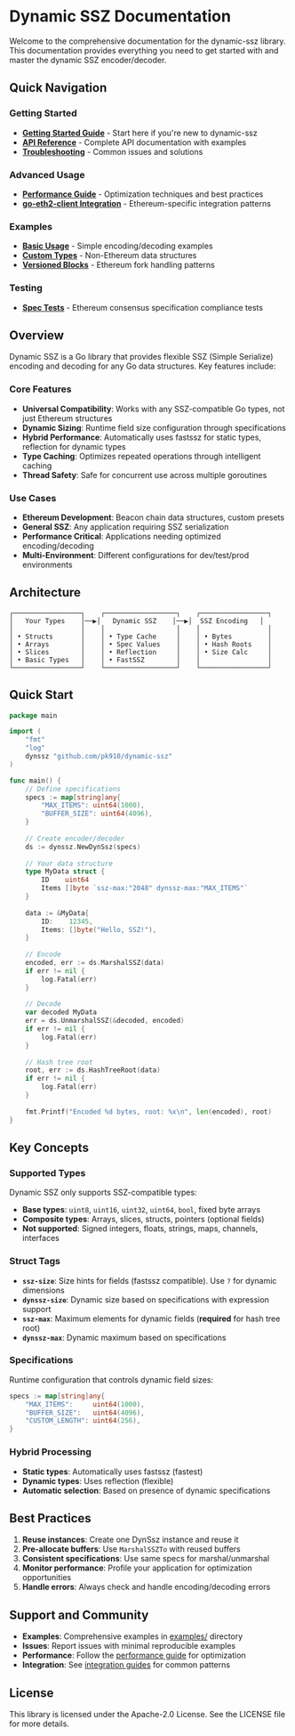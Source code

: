 # Dynamic SSZ Documentation

Welcome to the comprehensive documentation for the dynamic-ssz library. This documentation provides everything you need to get started with and master the dynamic SSZ encoder/decoder.

## Quick Navigation

### Getting Started
- **[Getting Started Guide](getting-started.md)** - Start here if you're new to dynamic-ssz
- **[API Reference](api-reference.md)** - Complete API documentation with examples
- **[Troubleshooting](troubleshooting.md)** - Common issues and solutions

### Advanced Usage
- **[Performance Guide](performance.md)** - Optimization techniques and best practices
- **[go-eth2-client Integration](go-eth2-client-integration.md)** - Ethereum-specific integration patterns

### Examples
- **[Basic Usage](../examples/basic/)** - Simple encoding/decoding examples
- **[Custom Types](../examples/custom-types/)** - Non-Ethereum data structures
- **[Versioned Blocks](../examples/versioned-blocks/)** - Ethereum fork handling patterns

### Testing
- **[Spec Tests](../spectests/)** - Ethereum consensus specification compliance tests

## Overview

Dynamic SSZ is a Go library that provides flexible SSZ (Simple Serialize) encoding and decoding for any Go data structures. Key features include:

### Core Features
- **Universal Compatibility**: Works with any SSZ-compatible Go types, not just Ethereum structures
- **Dynamic Sizing**: Runtime field size configuration through specifications
- **Hybrid Performance**: Automatically uses fastssz for static types, reflection for dynamic types
- **Type Caching**: Optimizes repeated operations through intelligent caching
- **Thread Safety**: Safe for concurrent use across multiple goroutines

### Use Cases
- **Ethereum Development**: Beacon chain data structures, custom presets
- **General SSZ**: Any application requiring SSZ serialization
- **Performance Critical**: Applications needing optimized encoding/decoding
- **Multi-Environment**: Different configurations for dev/test/prod environments

## Architecture

```
┌─────────────────┐    ┌──────────────────┐    ┌─────────────────┐
│   Your Types    │──▶│   Dynamic SSZ    │──▶│  SSZ Encoding   │
│                 │    │                  │    │                 │
│ • Structs       │    │ • Type Cache     │    │ • Bytes         │
│ • Arrays        │    │ • Spec Values    │    │ • Hash Roots    │
│ • Slices        │    │ • Reflection     │    │ • Size Calc     │
│ • Basic Types   │    │ • FastSSZ        │    │                 │
└─────────────────┘    └──────────────────┘    └─────────────────┘
```

## Quick Start

```go
package main

import (
    "fmt"
    "log"
    dynssz "github.com/pk910/dynamic-ssz"
)

func main() {
    // Define specifications
    specs := map[string]any{
        "MAX_ITEMS": uint64(1000),
        "BUFFER_SIZE": uint64(4096),
    }
    
    // Create encoder/decoder
    ds := dynssz.NewDynSsz(specs)
    
    // Your data structure
    type MyData struct {
        ID    uint64
        Items []byte `ssz-max:"2048" dynssz-max:"MAX_ITEMS"`
    }
    
    data := &MyData{
        ID:    12345,
        Items: []byte("Hello, SSZ!"),
    }
    
    // Encode
    encoded, err := ds.MarshalSSZ(data)
    if err != nil {
        log.Fatal(err)
    }
    
    // Decode
    var decoded MyData
    err = ds.UnmarshalSSZ(&decoded, encoded)
    if err != nil {
        log.Fatal(err)
    }
    
    // Hash tree root
    root, err := ds.HashTreeRoot(data)
    if err != nil {
        log.Fatal(err)
    }
    
    fmt.Printf("Encoded %d bytes, root: %x\n", len(encoded), root)
}
```

## Key Concepts

### Supported Types
Dynamic SSZ only supports SSZ-compatible types:
- **Base types**: `uint8`, `uint16`, `uint32`, `uint64`, `bool`, fixed byte arrays
- **Composite types**: Arrays, slices, structs, pointers (optional fields)
- **Not supported**: Signed integers, floats, strings, maps, channels, interfaces

### Struct Tags
- **`ssz-size`**: Size hints for fields (fastssz compatible). Use `?` for dynamic dimensions
- **`dynssz-size`**: Dynamic size based on specifications with expression support
- **`ssz-max`**: Maximum elements for dynamic fields (**required** for hash tree root)
- **`dynssz-max`**: Dynamic maximum based on specifications

### Specifications
Runtime configuration that controls dynamic field sizes:
```go
specs := map[string]any{
    "MAX_ITEMS":     uint64(1000),
    "BUFFER_SIZE":   uint64(4096),
    "CUSTOM_LENGTH": uint64(256),
}
```

### Hybrid Processing
- **Static types**: Automatically uses fastssz (fastest)
- **Dynamic types**: Uses reflection (flexible)
- **Automatic selection**: Based on presence of dynamic specifications

## Best Practices

1. **Reuse instances**: Create one DynSsz instance and reuse it
2. **Pre-allocate buffers**: Use `MarshalSSZTo` with reused buffers
3. **Consistent specifications**: Use same specs for marshal/unmarshal
4. **Monitor performance**: Profile your application for optimization opportunities
5. **Handle errors**: Always check and handle encoding/decoding errors

## Support and Community

- **Examples**: Comprehensive examples in [examples/](../examples/) directory
- **Issues**: Report issues with minimal reproducible examples
- **Performance**: Follow the [performance guide](performance.md) for optimization
- **Integration**: See [integration guides](go-eth2-client-integration.md) for common patterns

## License

This library is licensed under the Apache-2.0 License. See the LICENSE file for more details.